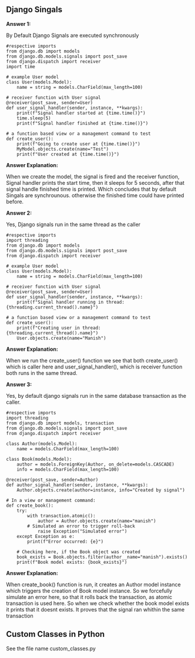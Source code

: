 ## Django Singals

**Answer 1:**

By Default Django Signals are executed synchronously

```
#respective imports
from django.db import models
from django.db.models.signals import post_save
from django.dispatch import receiver
import time

# example User model
class User(models.Model):
    name = string = models.CharField(max_length=100)

# receiver function with User signal
@receiver(post_save, sender=User)
def user_signal_handler(sender, instance, **kwargs):
    print(f"Signal handler started at {time.time()}")
    time.sleep(5)
    print(f"Signal handler finished at {time.time()}")

# a function based view or a management command to test
def create_user():
    print(f"Going to create user at {time.time()}")
    MyModel.objects.create(name="Test")
    print(f"User created at {time.time()}")
```

**Answer Explanation:**

When we create the model, the signal is fired and the receiver function, Signal handler prints the start time, then it sleeps for 5 seconds, after that signal handle finished time is printed. Which concludes that by default Singals are synchrounous. otherwise the finished time could have printed before.

**Answer 2:**

Yes, Django signals run in the same thread as the caller

```
#respective imports
import threading
from django.db import models
from django.db.models.signals import post_save
from django.dispatch import receiver

# example User model
class User(models.Model):
    name = string = models.CharField(max_length=100)

# receiver function with User signal
@receiver(post_save, sender=User)
def user_signal_handler(sender, instance, **kwargs):
    print(f"Signal handler running in thread: {threading.current_thread().name}")

# a function based view or a management command to test
def create_user():
    print(f"Creating user in thread: {threading.current_thread().name}")
    User.objects.create(name="Manish")
```

**Answer Explanation:**

When we run the create_user() function we see that both create_user() which is caller here and user_signal_handler(), which is receiver function both runs in the same thread.

**Answer 3:**

Yes, by default django signals run in the same database transaction as the caller.

```
#respective imports
import threading
from django.db import models, transaction
from django.db.models.signals import post_save
from django.dispatch import receiver

class Author(models.Model):
    name = models.CharField(max_length=100)

class Book(models.Model):
    author = models.ForeignKey(Author, on_delete=models.CASCADE)
    info = models.CharField(max_length=100)

@receiver(post_save, sender=Author)
def author_signal_handler(sender, instance, **kwargs):
    Author.objects.create(author=instance, info="Created by signal")

# In a view or management command:
def create_book():
    try:
        with transaction.atomic():
            author = Author.objects.create(name="manish")
        # Simulated an error to trigger roll-back
            raise Exception("Simulated error")
    except Exception as e:
        print(f"Error occurred: {e}")

    # Checking here, if the Book object was created
    book_exists = Book.objects.filter(author__name="manish").exists()
    print(f"Book model exists: {book_exists}")
```

**Answer Explanation:**

When create_book() function is run, it creates an Author model instance
which triggers the creation of Book model instance. So we forcefully simulate an error here, so that it rolls back the transaction, as atomic transaction is used here. So when we check whether the book model exists it prints that it doesnt exists. It proves that the signal ran whithin the same transaction

## Custom Classes in Python

See the file name custom_classes.py
